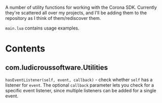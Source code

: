 A number of utility functions for working with the Corona SDK. Currently they're scattered all over my projects, and I'll be adding them to the repository as I think of them/rediscover them.

`main.lua` contains usage examples.

# Contents

## com.ludicroussoftware.Utilities

`hasEventListener(self, event, callback)` - check whether `self` has a listener for `event`. The optional `callback` parameter lets you check for a specific event listener, since multiple listeners can be added for a single event.

